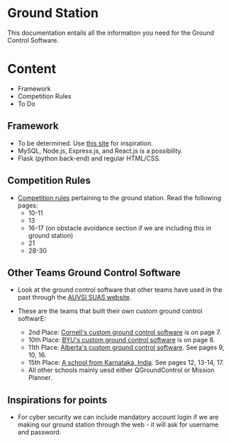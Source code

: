 # Ground Station
This documentation entails all the information you need for the Ground Control Software.

# Content
* Framework
* Competition Rules
* To Do

## Framework
* To be determined. Use [this site](http://ardupilot.org/copter/docs/common-choosing-a-ground-station.html) for inspiration.
* MySQL, Node.js, Express.js, and React.js is a possibility.
* Flask (python back-end) and regular HTML/CSS.

## Competition Rules
* [Competition rules](http://www.auvsi-suas.org/competitions/2018/) pertaining to the ground station. Read the following pages:
  * 10-11
  * 13
  * 16-17 (on obstacle avoidance section if we are including this in ground station)
  * 21
  * 28-30 

## Other Teams Ground Control Software
* Look at the ground control software that other teams have used in the past through the [AUVSI SUAS website](http://www.auvsi-suas.org/competitions/2017/).

* These are the teams that built their own custom ground control softwarE:
  * 2nd Place: [Cornell's custom ground control software](http://www.auvsi-suas.org/static/competitions/2017/journals/auvsi_suas-2017-journals-cornell_university.pdf) is on page 7.
  * 10th Place: [BYU's custom ground control software](http://www.auvsi-suas.org/static/competitions/2017/journals/auvsi_suas-2017-journals-cornell_university.pdf) is on page 8.
  * 11th Place: [Alberta's custom ground control software](http://www.auvsi-suas.org/static/competitions/2017/journals/auvsi_suas-2017-journals-university_of_alberta.pdf). See pages 9, 10, 16.
  * 15th Place: [A school from Karnataka, India](http://www.auvsi-suas.org/static/competitions/2017/journals/auvsi_suas-2017-journals-ms_ramaiah.pdf). See pages 12, 13-14, 17.
  * All other schools mainly uesd either QGroundControl or Mission Planner.

## Inspirations for points
* For cyber security we can include mandatory account login if we are making our ground station through the web - it will ask for username and password.
